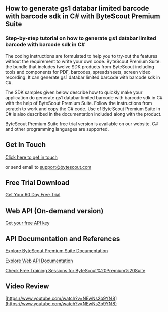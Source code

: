 ## How to generate gs1 databar limited barcode with barcode sdk in C# with ByteScout Premium Suite

### Step-by-step tutorial on how to generate gs1 databar limited barcode with barcode sdk in C#

The coding instructions are formulated to help you to try-out the features without the requirement to write your own code. ByteScout Premium Suite: the bundle that includes twelve SDK products from ByteScout including tools and components for PDF, barcodes, spreadsheets, screen video recording. It can generate gs1 databar limited barcode with barcode sdk in C#.

The SDK samples given below describe how to quickly make your application do generate gs1 databar limited barcode with barcode sdk in C# with the help of ByteScout Premium Suite. Follow the instructions from scratch to work and copy the C# code. Use of ByteScout Premium Suite in C# is also described in the documentation included along with the product.

ByteScout Premium Suite free trial version is available on our website. C# and other programming languages are supported.

## Get In Touch

[Click here to get in touch](https://bytescout.zendesk.com/hc/en-us/requests/new?subject=ByteScout%20Premium%20Suite%20Question)

or send email to [support@bytescout.com](mailto:support@bytescout.com?subject=ByteScout%20Premium%20Suite%20Question) 

## Free Trial Download

[Get Your 60 Day Free Trial](https://bytescout.com/download/web-installer?utm_source=github-readme)

## Web API (On-demand version)

[Get your free API key](https://pdf.co/documentation/api?utm_source=github-readme)

## API Documentation and References

[Explore ByteScout Premium Suite Documentation](https://bytescout.com/documentation/index.html?utm_source=github-readme)

[Explore Web API Documentation](https://pdf.co/documentation/api?utm_source=github-readme)

[Check Free Training Sessions for ByteScout%20Premium%20Suite](https://academy.bytescout.com/)

## Video Review

[https://www.youtube.com/watch?v=NEwNs2b9YN8](https://www.youtube.com/watch?v=NEwNs2b9YN8)